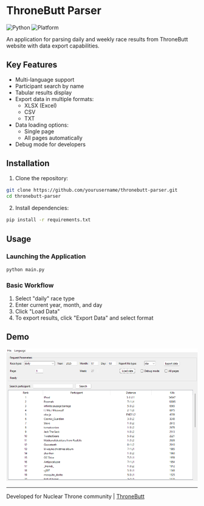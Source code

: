 # ThroneButt Parser

![Python](https://img.shields.io/badge/Python-3.7%2B-blue)
![Platform](https://img.shields.io/badge/Platform-Windows%20%7C%20Linux%20%7C%20macOS-lightgrey)

An application for parsing daily and weekly race results from ThroneButt website with data export capabilities.

## Key Features

- Multi-language support
- Participant search by name
- Tabular results display
- Export data in multiple formats:
  - XLSX (Excel)
  - CSV
  - TXT
- Data loading options:
  - Single page
  - All pages automatically
- Debug mode for developers

## Installation

1. Clone the repository:

```bash
git clone https://github.com/yourusername/thronebutt-parser.git
cd thronebutt-parser
```

2. Install dependencies:

```bash
pip install -r requirements.txt
```

## Usage

### Launching the Application

```bash
python main.py
```

### Basic Workflow

1. Select "daily" race type
2. Enter current year, month, and day
3. Click "Load Data"
4. To export results, click "Export Data" and select format

## Demo

![Parser App Interface](demo/screenshot.png)

---

Developed for Nuclear Throne community | [ThroneButt](https://beta.thronebutt.com)
